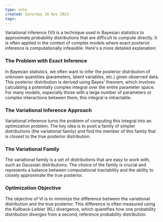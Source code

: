 ```yaml
---
type: note
created: Saturday 18 Nov 2023
tags: 
---
```

Variational inference (VI) is a technique used in Bayesian statistics to approximate probability distributions that are difficult to compute directly. It is often applied in the context of complex models where exact posterior inference is computationally infeasible. Here's a more detailed explanation:

### The Problem with Exact Inference

In Bayesian statistics, we often want to infer the posterior distribution of unknown quantities (parameters, latent variables, etc.) given observed data. This posterior distribution is derived using Bayes' theorem, which involves calculating a potentially complex integral over the entire parameter space. For many models, especially those with a large number of parameters or complex interactions between them, this integral is intractable.

### The Variational Inference Approach

Variational inference turns the problem of computing this integral into an optimization problem. The key idea is to posit a family of simpler distributions (the variational family) and find the member of this family that is closest to the true posterior distribution.

### The Variational Family

The variational family is a set of distributions that are easy to work with, such as Gaussian distributions. The choice of the family is crucial and represents a balance between computational tractability and the ability to closely approximate the true posterior.

### Optimization Objective

The objective of VI is to minimize the difference between the variational distribution and the true posterior. This difference is often measured using the Kullback-Leibler (KL) divergence, which quantifies how one probability distribution diverges from a second, reference probability distribution.